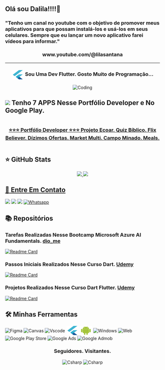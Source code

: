 ## Olá sou Dalila!!!!👋
<div align="center">
  <h3 align="left">"Tenho um canal no youtube com o objetivo de promover meus aplicativos para que possam instalá-los e usá-los em seus celulares. Sempre que eu lançar um novo aplicativo farei vídeos para informar."</h3> 
  <h3 align="center">www.youtube.com/@lilasantana</h3>
</div> 

   <hr>
   
<div align="center"> 
<h3> <img align="center" alt="Flutter" height="30" width="40" src="https://raw.githubusercontent.com/devicons/devicon/9f4f5cdb393299a81125eb5127929ea7bfe42889/icons/flutter/flutter-original.svg"> Sou Uma Dev Flutter. Gosto Muito de Programação...</h3>  
<img align="center" alt="Coding" width="400" src="https://cdn.dribbble.com/users/2704414/screenshots/7466903/media/b08ab576316bd4582fef189f471cd9e5.gif">
</div> 

##  <img src="https://media.giphy.com/media/ObNTw8Uzwy6KQ/giphy.gif" width="30px">&nbsp;Tenho 7 APPS Nesse Portfólio Developer e No Google Play.

<div align="center" style="display: inline-block">
  <h3> 
    <a href="https://daliladevelopermobile.github.io/" target="_blank"> 
   ⭐⭐⭐ Portfólio Developer ⭐⭐⭐ 
    </a>

 <a href="https://play.google.com/store/apps/details?id=br.com.dev.projeto_ecoar" target="_blank"> 
    Projeto Ecoar. 
    </a>

 <a href="https://play.google.com/store/apps/details?id=br.com.dev.quiz_biblico" target="_blank"> 
    Quiz Bíblico. 
    </a>
 
 <a href="https://play.google.com/store/apps/details?id=br.com.dev.flix_believer" target="_blank"> 
    Flix Believer. 
    </a>
   
 <a href="https://play.google.com/store/apps/details?id=br.com.dev.dizimos_ofertas" target="_blank"> 
    Dízimos Ofertas. 
    </a>
  
  <a href="https://play.google.com/store/apps/details?id=br.com.dev.market_multi" target="_blank"> 
    Market Multi. 
    </a>
   
 <a href="https://play.google.com/store/apps/details?id=br.com.dev.campo_minado" target="_blank"> 
    Campo Minado. 
    </a>
   
 <a href="https://play.google.com/store/apps/details?id=br.com.dev.meals" target="_blank"> 
    Meals. 
    </a>
  </h3>
</div>

## ⭐ GitHub Stats

<div align="center">
  <a href="https://github.com/DalilaDeveloperMobile">
  <img height="186em" src="https://github-readme-stats.vercel.app/api?username=DalilaDeveloperMobile&theme=vue&show_icons=true&hide_border=false&count_private=true"/>
  <img height="186em" src="https://github-readme-stats.vercel.app/api/top-langs/?username=DalilaDeveloperMobile&layout=compact&langs_count=7&theme=vue"/> 
</div>
  
##  🤝 Entre Em Contato
 
<div align="center"  style="display: inline-block">
  <a href="https://www.linkedin.com/in/dalila-cust%C3%B3dio-046076181/" target="_blank"><img src="https://img.shields.io/badge/-LinkedIn-%230077B5?style=for-the-badge&logo=linkedin&logoColor=white" target="_blank"></a> 
  <a href = "mailto:dalila.dalila70@gmail.com"><img src="https://img.shields.io/badge/Gmail-D14836?style=for-the-badge&logo=gmail&logoColor=white" target="_blank"></a>
  <a href="https://instagram.com/dalila.dalila70" target="_blank"><img src="https://img.shields.io/badge/-Instagram-%23E4405F?style=for-the-badge&logo=instagram&logoColor=white" target="_blank"></a>
  <a target="_blank" href="https://api.whatsapp.com/send?phone=5588997138541"><img  alt="Whatsapp" width="117px" src="https://img.shields.io/badge/WhatsApp-25D366?style=for-the-badge&logo=whatsapp&logoColor=white"/></a> 
</div>

## 📚 Repositórios

### Tarefas Realizadas Nesse Bootcamp Microsoft Azure AI Fundamentals. [dio_me](https://www.dio.me/)
[![Readme Card](https://github-readme-stats.vercel.app/api/pin/?username=DalilaDeveloperMobile&repo=dio-practice-microsoft-azure-ai-fundamentals)](https://github.com/DalilaDeveloperMobile/dio-practice-microsoft-azure-ai-fundamentals)

### Passos Iniciais Realizados Nesse Curso Dart. [Udemy](https://www.udemy.com/share/102BJd3@p7zF8f-YB0nkcOJISuzPfXix_GDnC12tgJxvGnEISfHqFoA9-apHEm-t6VMzYTVx/)
[![Readme Card](https://github-readme-stats.vercel.app/api/pin/?username=DalilaDeveloperMobile&repo=Fundamentos-Dart)](https://github.com/DalilaDeveloperMobile/Fundamentos-Dart.git)

### Projetos Realizados Nesse Curso Dart Flutter. [Udemy](https://www.udemy.com/share/102BJd3@p7zF8f-YB0nkcOJISuzPfXix_GDnC12tgJxvGnEISfHqFoA9-apHEm-t6VMzYTVx/)
[![Readme Card](https://github-readme-stats.vercel.app/api/pin/?username=DalilaDeveloperMobile&repo=aprender_flutter_dart_ios_android)](https://github.com/DalilaDeveloperMobile/aprender_flutter_dart_ios_android.git)
 
##  🛠️ Minhas Ferramentas

  <div style="display: inline-block">
  <img align="center" alt="Figma" height="30" width="40" src="https://upload.wikimedia.org/wikipedia/commons/3/33/Figma-logo.svg" />  
  <img align="center" alt="Canvas" height="30" width="40" src="https://cdn.jsdelivr.net/gh/devicons/devicon/icons/canva/canva-original.svg" />
  <img align="center" alt="Vscode" height="30" width="40" src="https://cdn.jsdelivr.net/gh/devicons/devicon/icons/vscode/vscode-original.svg" />
  <img align="center" alt="Flutter" height="30" width="40" src="https://raw.githubusercontent.com/devicons/devicon/9f4f5cdb393299a81125eb5127929ea7bfe42889/icons/flutter/flutter-original.svg">
  <img align="center" alt="Android" height="30" width="40" src="https://raw.githubusercontent.com/devicons/devicon/9f4f5cdb393299a81125eb5127929ea7bfe42889/icons/android/android-original.svg">
  <img align="center" alt="Windows" height="30" width="40" src="https://www.svgrepo.com/show/52775/windows.svg">  
  <img align="center" alt="Web" height="40" width="40" src="https://cdn-icons-png.flaticon.com/512/5339/5339181.png">    
  <img align="center" alt="Google Play Store" height="30" width="30" src="https://c.clc2l.com/t/g/o/google-playstore-Iauj7q.png">
  <img align="center" alt="Google Ads" height="30" width="40" src="https://www.svgrepo.com/show/353800/google-ads.svg">
  <img align="center" alt="Google Admob" height="30" width="40" src="https://cdn.worldvectorlogo.com/logos/google-admob.svg"><br>
</div>

 <div align="center">
  <h3 align="center">Seguidores. Visitantes.</h3>  
  <img align="center" alt="Csharp" height="30" width="150" src="https://img.shields.io/github/followers/DalilaDeveloperMobile?label=follow&style=social&logoColor=black" />
  <img align="center" alt="Csharp" height="30" width="150" src="https://komarev.com/ghpvc/?username=DalilaDeveloperMobile&color=green" alt="DalilaDeveloperMobile" /> <br> 
 </div>    
 
  
   

